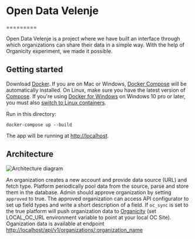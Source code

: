 # Open Data Velenje
=========

Open Data Velenje is a project where we have built an interface through which organizations can share their data in a simple way. With the help of Organicity experiment, we made it possible.

Getting started
---------------

Download [Docker](https://www.docker.com/products/overview). If you are on Mac or Windows, [Docker Compose](https://docs.docker.com/compose) will be automatically installed. On Linux, make sure you have the latest version of [Compose](https://docs.docker.com/compose/install/). If you're using [Docker for Windows](https://docs.docker.com/docker-for-windows/) on Windows 10 pro or later, you must also [switch to Linux containers](https://docs.docker.com/docker-for-windows/#switch-between-windows-and-linux-containers).

Run in this directory:
```
docker-compose up --build
```
The app will be running at [http://localhost](http://localhost).

Architecture
-----

![Architecture diagram](https://i.imgur.com/rcpCoEV.jpg)

An organization creates a new account and provide data source (URL) and fetch type.
Platform periodically pool data from the source, parse and store them in the database.
Admin should approve organization by setting `approved` to true.
The approved organization can access API configurator to set up field types and write a short description of a field.
If `oc_sync` is set to the true platform will push organization data to [Organicity](http://organicity.eu/) (set LOCAL_OC_URL environment variable to point at your local OC Site).
Oganization data is available at endpoint [http://localhost/api/v1/organizations/:organization_name](http://localhost/api/v1/organizations/:organization_name)
